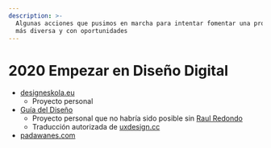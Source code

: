 ```yaml
---
description: >-
  Algunas acciones que pusimos en marcha para intentar fomentar una profesión
  más diversa y con oportunidades
---
```


# 2020 Empezar en Diseño Digital

* [designeskola.eu](https://www.designeskola.eu/)
  * Proyecto personal
* [Guía del Diseño](https://medium.com/gu%C3%ADa-del-diseño-start-uxdesign-cc)
  * Proyecto personal que no habría sido posible sin [Raul Redondo](http://raulredondo.com)
  * Traducción autorizada de [uxdesign.cc](https://start.uxdesign.cc/)
* [padawanes.com](http://padawanes.com/)

